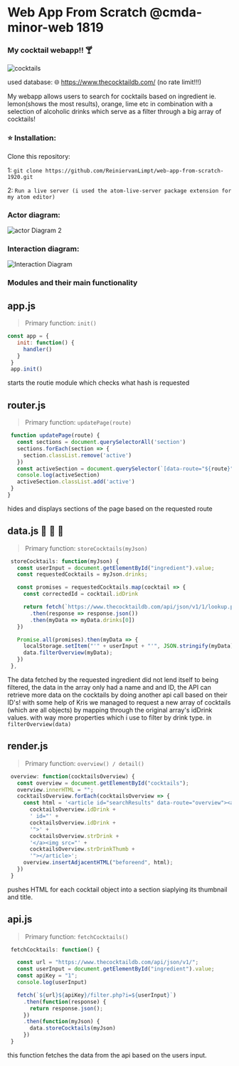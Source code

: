 # Web App From Scratch @cmda-minor-web 1819


### My cocktail webapp!! :cocktail:

![cocktails](https://user-images.githubusercontent.com/36195440/75471052-f001c800-5991-11ea-9e83-7a8023ae2206.png)

used database: 🌐 https://www.thecocktaildb.com/ (no rate limit!!!)

My webapp allows users to search for cocktails based on ingredient ie. lemon(shows the most results), orange, lime etc in combination with a selection of alcoholic drinks which serve as a filter through a big array of cocktails!

### :star: Installation:
Clone this repository:

1: `git clone https://github.com/ReiniervanLimpt/web-app-from-scratch-1920.git`

2: `Run a live server (i used the atom-live-server package extension for my atom editor)`

### Actor diagram:
![actor Diagram 2](https://user-images.githubusercontent.com/36195440/75466298-47039f00-598a-11ea-8dd1-7fbd452cbdbc.png)

### Interaction diagram:
![Interaction Diagram](https://user-images.githubusercontent.com/36195440/75466304-48cd6280-598a-11ea-9de7-0a932d576469.png)
<!-- Add a link to your live demo in Github Pages -->

### Modules and their main functionality

## app.js 
> Primary function: `init()`
 ```javascript
const app = {
    init: function() {
      handler()
    }
  }
  app.init()
```
 starts the routie module which checks what hash is requested

## router.js
> Primary function: `updatePage(route)`
 ```javascript
  function updatePage(route) {
    const sections = document.querySelectorAll('section')
    sections.forEach(section => {
      section.classList.remove('active')
    })
    const activeSection = document.querySelector(`[data-route="${route}"]`)
    console.log(activeSection)
    activeSection.classList.add('active')
  }
}
```
 hides and displays sections of the page based on the requested route
 
 ## data.js :star2: :star2: :star2: 
> Primary function: `storeCocktails(myJson)`
 ```javascript
  storeCocktails: function(myJson) {
    const userInput = document.getElementById("ingredient").value;
    const requestedCocktails = myJson.drinks;

    const promises = requestedCocktails.map(cocktail => {
      const correctedId = cocktail.idDrink

      return fetch(`https://www.thecocktaildb.com/api/json/v1/1/lookup.php?i=${correctedId}`)
        .then(response => response.json())
        .then(myData => myData.drinks[0])
    })

    Promise.all(promises).then(myData => {
      localStorage.setItem("'" + userInput + "'", JSON.stringify(myData));
      data.filterOverview(myData);
    })
  },
```
The data fetched by the requested ingredient did not lend itself to being filtered, the data in the array only had a name and and ID, the API can retrieve more data on the cocktails by doing another api call based on their ID's! with some help of Kris we managed to request a new array of cocktails (which are all objects) by mapping through the original array's idDrink values. with way more properties which i use to filter by drink type. in `filterOverview(data)`

 ## render.js
 > Primary function: `overview() / detail()`
 ```javascript
  overview: function(cocktailsOverview) {
    const overview = document.getElementById("cocktails");
    overview.innerHTML = "";
    cocktailsOverview.forEach(cocktailsOverview => {
      const html = '<article id="searchResults" data-route="overview"><a href=#drink/:' +
        cocktailsOverview.idDrink +
        ' id="' +
        cocktailsOverview.idDrink +
        '">' +
        cocktailsOverview.strDrink +
        '</a><img src="' +
        cocktailsOverview.strDrinkThumb +
        '"></article>';
      overview.insertAdjacentHTML("beforeend", html);
    })
  }
```
pushes HTML for each cocktail object into a section siaplying its thumbnail and title.

## api.js 
> Primary function: `fetchCocktails()`
 ```javascript
  fetchCocktails: function() {

    const url = "https://www.thecocktaildb.com/api/json/v1/";
    const userInput = document.getElementById("ingredient").value;
    const apiKey = "1";
    console.log(userInput)

    fetch(`${url}${apiKey}/filter.php?i=${userInput}`)
      .then(function(response) {
        return response.json();
      })
      .then(function(myJson) {
        data.storeCocktails(myJson)
      })
  }
```
 this function fetches the data from the api based on the users input.
